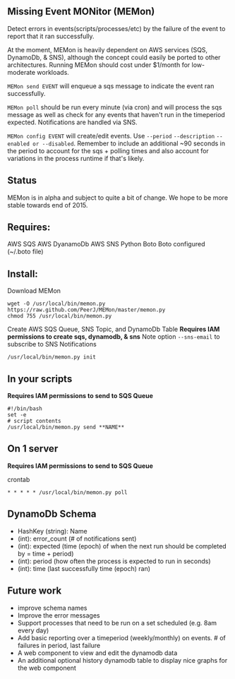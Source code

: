 Missing Event MONitor (MEMon)
---
Detect errors in events(scripts/processes/etc) by the failure of the event to report that it ran successfully.

At the moment, MEMon is heavily dependent on AWS services (SQS, DynamoDb, & SNS), although the concept could easily
be ported to other architectures.  Running MEMon should cost under $1/month for low-moderate workloads.

`MEMon send EVENT` will enqueue a sqs message to indicate the event ran successfully.

`MEMon poll` should be run every minute (via cron) and will process the sqs message as well
as check for any events that haven't run in the timeperiod expected.  Notifications are handled via SNS.

`MEMon config EVENT` will create/edit events. Use `--period` `--description` `--enabled or --disabled`.
Remember to include an additional ~90 seconds in the period to account for the sqs + polling times and also account for variations
in the process runtime if that's likely.

Status
---
MEMon is in alpha and subject to quite a bit of change.  We hope to be more stable towards end of 2015.

Requires:
--
AWS SQS
AWS DyanamoDb
AWS SNS
Python
Boto
Boto configured (~/.boto file)

Install:
--
Download MEMon
```
wget -O /usr/local/bin/memon.py https://raw.github.com/PeerJ/MEMon/master/memon.py
chmod 755 /usr/local/bin/memon.py
```

Create AWS SQS Queue, SNS Topic, and DynamoDb Table **Requires IAM permissions to create sqs, dynamodb, & sns**
Note option `--sns-email` to subscribe to SNS Notifications
```
/usr/local/bin/memon.py init
```

In your scripts
--
**Requires IAM permissions to send to SQS Queue**
```
#!/bin/bash
set -e
# script contents
/usr/local/bin/memon.py send **NAME**
```

On 1 server
--
**Requires IAM permissions to send to SQS Queue**

crontab
```
* * * * * /usr/local/bin/memon.py poll
```

DynamoDb Schema
--
* HashKey (string): Name
* (int): error_count (# of notifications sent)
* (int): expected (time (epoch) of when the next run should be completed by = time + period)
* (int): period (how often the process is expected to run in seconds)
* (int): time (last successfully time (epoch) ran)

Future work
--
* improve schema names
* Improve the error messages
* Support processes that need to be run on a set scheduled (e.g. 8am every day)
* Add basic reporting over a timeperiod (weekly/monthly) on events. # of failures in period, last failure
* A web component to view and edit the dynamodb data
* An additional optional history dynamodb table to display nice graphs for the web component
